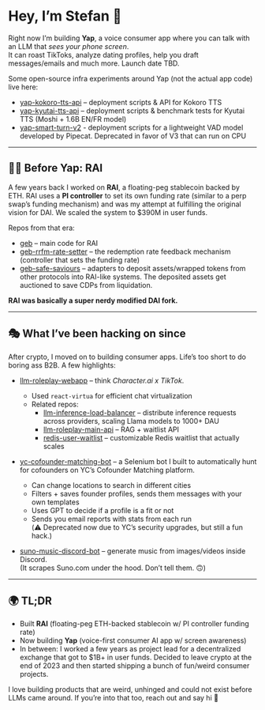 # Hey, I’m Stefan 👋

Right now I’m building **Yap**, a voice consumer app where you can talk with an LLM that *sees your phone screen*.  
It can roast TikToks, analyze dating profiles, help you draft messages/emails and much more. Launch date TBD.  

Some open-source infra experiments around Yap (not the actual app code) live here:  
- [yap-kokoro-tts-api](https://github.com/stefanionescu/yap-kokoro-tts-api) – deployment scripts & API for Kokoro TTS  
- [yap-kyutai-tts-api](https://github.com/stefanionescu/yap-kyutai-tts-api) – deployment scripts & benchmark tests for Kyutai TTS (Moshi + 1.6B EN/FR model)
- [yap-smart-turn-v2](https://github.com/stefanionescu/yap-vad-smart-turn-v2) - deployment scripts for a lightweight VAD model developed by Pipecat. Deprecated in favor of V3 that can run on CPU

---

## 🧑‍🚀 Before Yap: RAI
A few years back I worked on **RAI**, a floating-peg stablecoin backed by ETH.
RAI uses a **PI controller** to set its own funding rate (similar to a perp swap’s funding mechanism) and was my attempt at fulfilling the original vision for DAI.
We scaled the system to $390M in user funds.

Repos from that era:  
- [geb](https://github.com/stefanionescu/geb) – main code for RAI  
- [geb-rrfm-rate-setter](https://github.com/stefanionescu/geb-rrfm-rate-setter) – the redemption rate feedback mechanism (controller that sets the funding rate)  
- [geb-safe-saviours](https://github.com/stefanionescu/geb-safe-saviours) – adapters to deposit assets/wrapped tokens from other protocols into RAI-like systems. The deposited assets get auctioned to save CDPs from liquidation.  

**RAI was basically a super nerdy modified DAI fork.**

---

## 🎭 What I’ve been hacking on since
After crypto, I moved on to building consumer apps. Life’s too short to do boring ass B2B. A few highlights:  

- [llm-roleplay-webapp](https://github.com/stefanionescu/llm-roleplay-webapp) – think *Character.ai x TikTok*.  
  - Used `react-virtua` for efficient chat virtualization  
  - Related repos:  
    - [llm-inference-load-balancer](https://github.com/stefanionescu/llm-inference-load-balancer) – distribute inference requests across providers, scaling Llama models to 1000+ DAU  
    - [llm-roleplay-main-api](https://github.com/stefanionescu/llm-roleplay-main-api) – RAG + waitlist API  
    - [redis-user-waitlist](https://github.com/stefanionescu/redis-user-waitlist) – customizable Redis waitlist that actually scales  

- [yc-cofounder-matching-bot](https://github.com/stefanionescu/yc-cofounder-matching-bot) – a Selenium bot I built to automatically hunt for cofounders on YC’s Cofounder Matching platform.  
  - Can change locations to search in different cities  
  - Filters + saves founder profiles, sends them messages with your own templates  
  - Uses GPT to decide if a profile is a fit or not  
  - Sends you email reports with stats from each run  
  (⚠️ Deprecated now due to YC’s security upgrades, but still a fun hack.)  

- [suno-music-discord-bot](https://github.com/stefanionescu/suno-music-discord-bot) – generate music from images/videos inside Discord.  
  (It scrapes Suno.com under the hood. Don’t tell them. 🙃)  

---

## 🌍 TL;DR
- Built **RAI** (floating-peg ETH-backed stablecoin w/ PI controller funding rate)  
- Now building **Yap** (voice-first consumer AI app w/ screen awareness)  
- In between: I worked a few years as project lead for a decentralized exchange that got to $1B+ in user funds. Decided to leave crypto at the end of 2023 and then started shipping a bunch of fun/weird consumer projects.

I love building products that are weird, unhinged and could not exist before LLMs came around.
If you’re into that too, reach out and say hi 🤝

